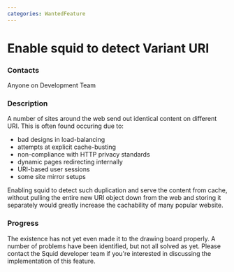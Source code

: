 ```yaml
---
categories: WantedFeature
---
```

# Enable squid to detect Variant URI

### Contacts

Anyone on Development Team

### Description

A number of sites around the web send out identical content on different
URI. This is often found occuring due to:
- bad designs in load-balancing
- attempts at explicit cache-busting
- non-compliance with HTTP privacy standards
- dynamic pages redirecting internally
- URI-based user sessions
- some site mirror setups

Enabling squid to detect such duplication and serve the content from
cache, without pulling the entire new URI object down from the web and
storing it separately would greatly increase the cachability of many
popular website.

### Progress

The existence has not yet even made it to the drawing board properly. A
number of problems have been identified, but not all solved as yet.
Please contact the Squid developer team if you're interested in
discussing the implementation of this feature.
